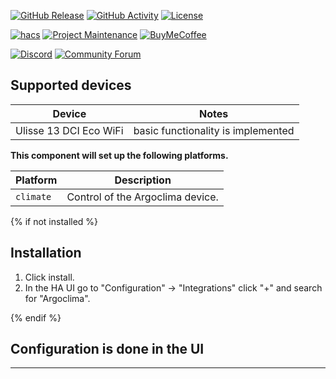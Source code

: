 [![GitHub Release][releases-shield]][releases]
[![GitHub Activity][commits-shield]][commits]
[![License][license-shield]][license]

[![hacs][hacsbadge]][hacs]
[![Project Maintenance][maintenance-shield]][user_profile]
[![BuyMeCoffee][buymecoffeebadge]][buymecoffee]

[![Discord][discord-shield]][discord]
[![Community Forum][forum-shield]][forum]

## Supported devices

Device | Notes
-- | --
Ulisse 13 DCI Eco WiFi | basic functionality is implemented

**This component will set up the following platforms.**

Platform | Description
-- | --
`climate` | Control of the Argoclima device.

{% if not installed %}
## Installation

1. Click install.
1. In the HA UI go to "Configuration" -> "Integrations" click "+" and search for "Argoclima".

{% endif %}


## Configuration is done in the UI

<!---->

***

[argoclima]: https://github.com/Nyffchanium/argoclima-integration
[buymecoffee]: https://www.buymeacoffee.com/Nyffchanium
[buymecoffeebadge]: https://img.shields.io/badge/buy%20me%20a%20coffee-donate-yellow.svg?style=for-the-badge
[commits-shield]: https://img.shields.io/github/commit-activity/y/Nyffchanium/argoclima-integration.svg?style=for-the-badge
[commits]: https://github.com/Nyffchanium/argoclima-integration/commits/master
[hacs]: https://hacs.xyz
[hacsbadge]: https://img.shields.io/badge/HACS-Custom-orange.svg?style=for-the-badge
[discord]: https://discord.gg/Qa5fW2R
[discord-shield]: https://img.shields.io/discord/330944238910963714.svg?style=for-the-badge
[exampleimg]: example.png
[forum-shield]: https://img.shields.io/badge/community-forum-brightgreen.svg?style=for-the-badge
[forum]: https://community.home-assistant.io/
[license]: https://github.com/Nyffchanium/argoclima-integration/blob/main/LICENSE
[license-shield]: https://img.shields.io/github/license/Nyffchanium/argoclima-integration.svg?style=for-the-badge
[maintenance-shield]: https://img.shields.io/badge/maintainer-Stefan%20Nyffenegger%20%40Nyffchanium-blue.svg?style=for-the-badge
[releases-shield]: https://img.shields.io/github/release/Nyffchanium/argoclima-integration.svg?style=for-the-badge
[releases]: https://github.com/Nyffchanium/argoclima-integration/releases
[user_profile]: https://github.com/Nyffchanium
